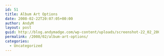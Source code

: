 ```yaml
---
id: 51
title: Album Art Options
date: 2008-02-22T20:07:05+00:00
author: AndyM
layout: post
guid: http://blog.andymadge.com/wp-content/uploads/screenshot-22_02_2008-17_54_16.png
permalink: /2008/02/album-art-options/
categories:
  - Uncategorized
---
```

